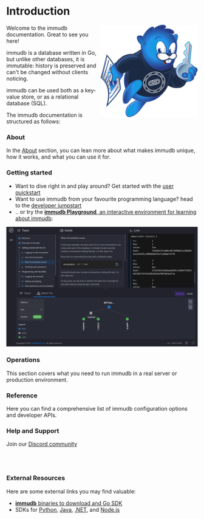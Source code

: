 # Introduction

<WrappedSection>

<img align="right" src="/logos/immudb-mascot.svg" width="256px"/>

Welcome to the immudb documentation. Great to see you here!

immudb is a database written in Go, but unlike other databases, it is immutable: history is preserved and can't be changed without clients noticing.

immudb can be used both as a key-value store, or as a relational database (SQL).

The immudb documentation is structured as follows:

</WrappedSection>



### About
In the [About](./about) section, you can lean more about what makes immudb unique, how it works, and what you can use it for.

### Getting started

  * Want to dive right in and play around? Get started with the [user quickstart](./quickstart)
  * Want to use immudb from your favourite programming language? head to the [developer jumpstart](./jumpstart)
  * .. or try the [**immudb Playground**, an interactive environment for learning about immudb](https://play.codenotary.com):

<WrappedSection>

  [![image](/playground.png)](https://play.codenotary.com)
	
</WrappedSection>
  
### Operations
This section covers what you need to run immudb in a real server or production environment.

### Reference
Here you can find a comprehensive list of immudb configuration options and developer APIs.

### Help and Support
Join our [Discord community](https://discord.gg/ThSJxNEHhZ)


<CnSocialButton social="discord" href="https://discord.gg/ThSJxNEHhZ" target="_blank" rel="external"></CnSocialbutton>

<br/>

<br/>

### External Resources

  Here are some external links you may find valuable:

  - [**immudb** binaries to download and Go SDK](https://github.com/codenotary/immudb)
  - SDKs for [Python](https://github.com/codenotary/immudb-py), [Java](https://github.com/codenotary/immudb4j), [.NET](https://github.com/codenotary/immudb4dotnet), and [Node.js](https://github.com/codenotary/immudb-node)
  
  <CnSocialButton social="twitter" target="_blank" rel="external" href="https://twitter.com/intent/tweet?text=immudb:%20lightweight,%20high-speed%20immutable%20database!&url=https://github.com/codenotary/immudb"></CnSocialButton>

